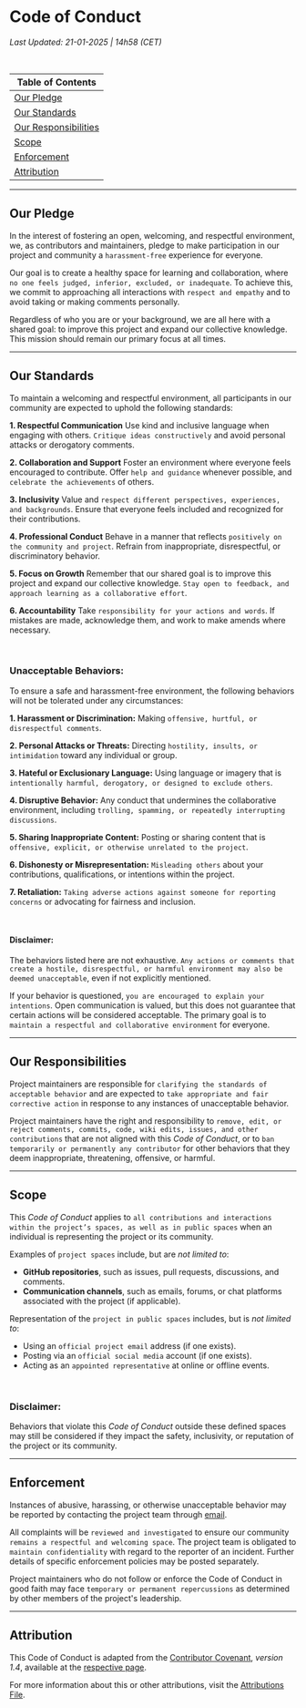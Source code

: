 # Code of Conduct
_Last Updated: 21-01-2025 | 14h58 (CET)_

<br>

| Table of Contents |
|-------------------|
| [Our Pledge](#our-pledge) |
| [Our Standards](#our-standards) |
| [Our Responsibilities](#our-responsibilities) |
| [Scope](#scope) |
| [Enforcement](#enforcement) |
| [Attribution](#attribution) |


---

## Our Pledge

In the interest of fostering an open, welcoming, and respectful environment, we, as contributors and maintainers, pledge to make participation in our project and community a `harassment-free` experience for everyone.

Our goal is to create a healthy space for learning and collaboration, where `no one feels judged, inferior, excluded, or inadequate`. To achieve this, we commit to approaching all interactions with `respect and empathy` and to avoid taking or making comments personally.

Regardless of who you are or your background, we are all here with a shared goal: to improve this project and expand our collective knowledge. This mission should remain our primary focus at all times.

---

## Our Standards

To maintain a welcoming and respectful environment, all participants in our community are expected to uphold the following standards:

**1. Respectful Communication**
Use kind and inclusive language when engaging with others. `Critique ideas constructively` and avoid personal attacks or derogatory comments.

**2. Collaboration and Support**
Foster an environment where everyone feels encouraged to contribute. Offer `help and guidance` whenever possible, and `celebrate the achievements` of others.

**3. Inclusivity**
Value and `respect different perspectives, experiences, and backgrounds`. Ensure that everyone feels included and recognized for their contributions.

**4. Professional Conduct**
Behave in a manner that reflects `positively on the community and project`. Refrain from inappropriate, disrespectful, or discriminatory behavior.

**5. Focus on Growth**
Remember that our shared goal is to improve this project and expand our collective knowledge. `Stay open to feedback, and approach learning as a collaborative effort`.

**6. Accountability**
Take `responsibility for your actions and words`. If mistakes are made, acknowledge them, and work to make amends where necessary.

<br>

### Unacceptable Behaviors:
To ensure a safe and harassment-free environment, the following behaviors will not be tolerated under any circumstances:

**1. Harassment or Discrimination:**
Making `offensive, hurtful, or disrespectful comments`.

**2. Personal Attacks or Threats:**
Directing `hostility, insults, or intimidation` toward any individual or group.

**3. Hateful or Exclusionary Language:**
Using language or imagery that is `intentionally harmful, derogatory, or designed to exclude others`.

**4. Disruptive Behavior:**
Any conduct that undermines the collaborative environment, including `trolling, spamming, or repeatedly interrupting discussions`.

**5. Sharing Inappropriate Content:**
Posting or sharing content that is `offensive, explicit, or otherwise unrelated to the project`.

**6. Dishonesty or Misrepresentation:**
`Misleading others` about your contributions, qualifications, or intentions within the project.

**7. Retaliation:**
`Taking adverse actions against someone for reporting concerns` or advocating for fairness and inclusion.

<br>

#### Disclaimer: 
The behaviors listed here are not exhaustive. `Any actions or comments that create a hostile, disrespectful, or harmful environment may also be deemed unacceptable`, even if not explicitly mentioned.

If your behavior is questioned, `you are encouraged to explain your intentions`. Open communication is valued, but this does not guarantee that certain actions will be considered acceptable. The primary goal is to `maintain a respectful and collaborative environment` for everyone.

---

## Our Responsibilities

Project maintainers are responsible for `clarifying the standards of acceptable behavior` and are expected to `take appropriate and fair corrective action` in response to any instances of unacceptable behavior.

Project maintainers have the right and responsibility to `remove, edit, or reject comments, commits, code, wiki edits, issues, and other contributions` that are not aligned with this _Code of Conduct_, or to `ban temporarily or permanently any contributor` for other behaviors that they deem inappropriate, threatening, offensive, or harmful.

---

## Scope

This _Code of Conduct_ applies to `all contributions and interactions within the project’s spaces, as well as in public spaces` when an individual is representing the project or its community.

Examples of `project spaces` include, but are _not limited to_:

- **GitHub repositories**, such as issues, pull requests, discussions, and comments.
- **Communication channels**, such as emails, forums, or chat platforms associated with the project (if applicable).

Representation of the `project in public spaces` includes, but is _not limited to_:

- Using an `official project email` address (if one exists).
- Posting via an `official social media` account (if one exists).
- Acting as an `appointed representative` at online or offline events.

<br>

### Disclaimer: 
Behaviors that violate this _Code of Conduct_ outside these defined spaces may still be considered if they impact the safety, inclusivity, or reputation of the project or its community.

---

## Enforcement

Instances of abusive, harassing, or otherwise unacceptable behavior may be reported by contacting the project team through [email](mailto:sarafreitasemail@gmail.com). 

All complaints will be `reviewed and investigated` to ensure our community `remains a respectful and welcoming space`. The project team is obligated to `maintain confidentiality` with regard to the reporter of an incident. Further details of specific enforcement policies may be posted separately.

Project maintainers who do not follow or enforce the Code of Conduct in good faith may face `temporary or permanent repercussions` as determined by other members of the project's leadership.

---

## Attribution

This Code of Conduct is adapted from the [Contributor Covenant][homepage], _version 1.4_, available at the [respective page][version].

[homepage]: http://contributor-covenant.org
[version]: http://contributor-covenant.org/version/1/4/

For more information about this or other attributions, visit the [Attributions File](/docs/ATTRIBUTIONS.md).
